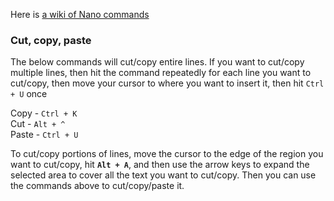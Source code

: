 Here is [a wiki of Nano commands](https://wiki.gentoo.org/wiki/Nano)

### Cut, copy, paste

The below commands will cut/copy entire lines. If you want to cut/copy multiple lines, then hit the command repeatedly for each line you want to cut/copy, then move your cursor to where you want to insert it, then hit `Ctrl + U` once

Copy - `Ctrl + K`  
Cut - `Alt + ^`  
Paste - `Ctrl + U`  

To cut/copy portions of lines, move the cursor to the edge of the region you want to cut/copy, hit **`Alt + A`**, and then use the arrow keys to expand the selected area to cover all the text you want to cut/copy. Then you can use the commands above to cut/copy/paste it.
